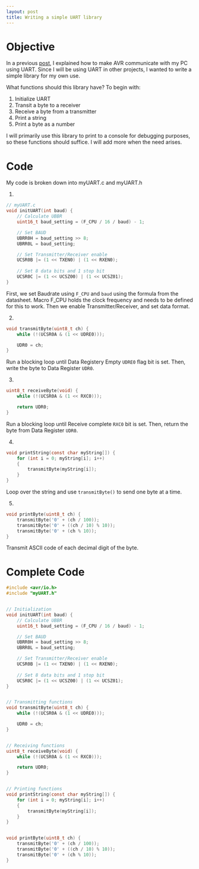 ```yaml
---
layout: post
title: Writing a simple UART library
---
```


# Objective
In a previous [post](https://smnbajwa.github.io/2023/08/03/making-avr-talk-with-pc-using-UART.html), I explained how to make AVR communicate with my PC using UART. Since I will be using UART in other projects, I wanted to write a simple library for my own use.

What functions should this library have? To begin with:

1. Initialize UART
2. Transit a byte to a receiver
3. Receive a byte from a transmitter
4. Print a string
5. Print a byte as a number

I will primarily use this library to print to a console for debugging purposes, so these functions should suffice. I will add more when the need arises.

# Code


My code is broken down into myUART.c and myUART.h  

1. 
```c
// myUART.c
void initUART(int baud) {
	// Calculate UBBR
	uint16_t baud_setting = (F_CPU / 16 / baud) - 1;

	// Set BAUD
	UBRR0H = baud_setting >> 8;
	UBRR0L = baud_setting;

	// Set Transmitter/Receiver enable
	UCSR0B |= (1 << TXEN0) | (1 << RXEN0);
	
	// Set 8 data bits and 1 stop bit
	UCSR0C |= (1 << UCSZ00) | (1 << UCSZ01);
}
```
First, we set Baudrate using `F_CPU` and `baud` using the formula from the datasheet.
Macro F_CPU holds the clock frequency and needs to be defined for this to work.
Then we enable Transmitter/Receiver, and set data format. 


2. 
```c
void transmitByte(uint8_t ch) {
    while (!(UCSR0A & (1 << UDRE0)));

    UDR0 = ch;
}
```
Run a blocking loop until Data Registery Empty `UDRE0` flag bit is set. Then, write the byte to Data Register `UDR0`.

3. 
```c
uint8_t receiveByte(void) {
	while (!(UCSR0A & (1 << RXC0)));

	return UDR0;
}
```
Run a blocking loop until Receive complete `RXC0` bit is set. Then, return the byte from Data Register `UDR0`.

4. 
```c
void printString(const char myString[]) {
    for (int i = 0; myString[i]; i++)
    {
        transmitByte(myString[i]);
    }
}
```
Loop over the string and use `transmitByte()` to send one byte at a time.

5. 
```c
void printByte(uint8_t ch) {
	transmitByte('0' + (ch / 100));
	transmitByte('0' + ((ch / 10) % 10));
	transmitByte('0' + (ch % 10));
}
```

Transmit ASCII code of each decimal digit of the byte.
   
   
  
# Complete Code

```c
#include <avr/io.h>
#include "myUART.h"


// Initialization
void initUART(int baud) {
	// Calculate UBBR
	uint16_t baud_setting = (F_CPU / 16 / baud) - 1;

	// Set BAUD
	UBRR0H = baud_setting >> 8;
	UBRR0L = baud_setting;

	// Set Transmitter/Receiver enable
	UCSR0B |= (1 << TXEN0) | (1 << RXEN0);
	
	// Set 8 data bits and 1 stop bit
	UCSR0C |= (1 << UCSZ00) | (1 << UCSZ01);
}


// Transmitting functions
void transmitByte(uint8_t ch) {
    while (!(UCSR0A & (1 << UDRE0)));

    UDR0 = ch;
}


// Receiving functions
uint8_t receiveByte(void) {
	while (!(UCSR0A & (1 << RXC0)));

	return UDR0;
}


// Printing functions
void printString(const char myString[]) {
    for (int i = 0; myString[i]; i++)
    {
        transmitByte(myString[i]);
    }
}


void printByte(uint8_t ch) {
	transmitByte('0' + (ch / 100));
	transmitByte('0' + ((ch / 10) % 10));
	transmitByte('0' + (ch % 10));
}
```
